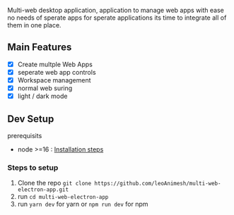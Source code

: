 Multi-web desktop application, application to manage web apps with ease no needs of sperate apps for sperate applications its time to integrate all of them in one place.

## Main Features

- [x] Create multple Web Apps
- [x] seperate web app controls
- [x] Workspace management
- [x] normal web suring
- [x] light / dark mode

## Dev Setup

prerequisits

- node >=16 : [Installation steps]('https://nodejs.org/en)

### Steps to setup

1. Clone the repo `git clone https://github.com/leoAnimesh/multi-web-electron-app.git`
2. run `cd multi-web-electron-app`
3. run `yarn dev` for yarn or `npm run dev` for npm
